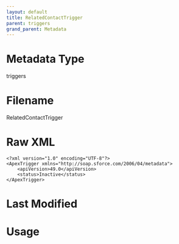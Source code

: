 ```yaml
---
layout: default
title: RelatedContactTrigger
parent: triggers
grand_parent: Metadata
---
```

# Metadata Type
triggers


# Filename 
RelatedContactTrigger


# Raw XML
```
<?xml version="1.0" encoding="UTF-8"?>
<ApexTrigger xmlns="http://soap.sforce.com/2006/04/metadata">
    <apiVersion>49.0</apiVersion>
    <status>Inactive</status>
</ApexTrigger>
```


# Last Modified


# Usage
